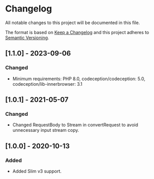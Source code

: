 # Changelog
All notable changes to this project will be documented in this file.

The format is based on [Keep a Changelog](http://keepachangelog.com/en/1.0.0/)
and this project adheres to [Semantic Versioning](http://semver.org/spec/v2.0.0.html).

## [1.1.0] - 2023-09-06
### Changed
- Minimum requirements: PHP 8.0, codeception/codeception: 5.0, codeception/lib-innerbrowser: 3.1

## [1.0.1] - 2021-05-07
### Changed
- Changed RequestBody to Stream in convertRequest to avoid unnecessary input stream copy.

## [1.0.0] - 2020-10-13
### Added
- Added Slim v3 support.
